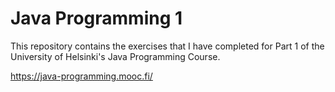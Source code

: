 # Java Programming 1

This repository contains the exercises that I have completed for Part 1 of the University of Helsinki's Java Programming Course.

https://java-programming.mooc.fi/
